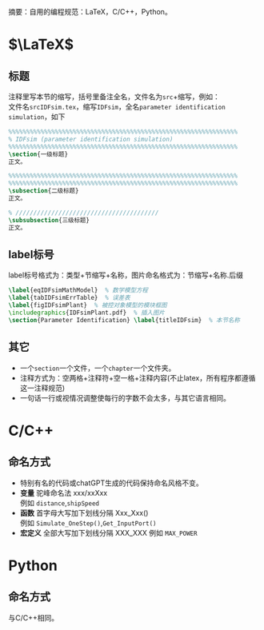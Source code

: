 摘要：自用的编程规范：LaTeX，C/C++，Python。

# $\LaTeX$

## 标题
注释里写本节的缩写，括号里备注全名，文件名为`src`+缩写，例如：  
文件名`srcIDFsim.tex`，缩写`IDFsim`，全名`parameter identification simulation`，如下
```tex
%%%%%%%%%%%%%%%%%%%%%%%%%%%%%%%%%%%%%%%%%%%%%%%%%%%%%%%%%%%%%%%%
% IDFsim (parameter identification simulation)
%%%%%%%%%%%%%%%%%%%%%%%%%%%%%%%%%%%%%%%%%%%%%%%%%%%%%%%%%%%%%%%%
\section{一级标题}
正文。

%%%%%%%%%%%%%%%%%%%%%%%%%%%%%%%%%%%%%%%%%%%%%%%%%%%%%%%%%%%%%%%%
%%%%%%%%%%%%%%%%%%%%%%%%%%%%%%%%%%%%%%%%%%%%%%%%%%%%%%%%%%%%%%%%
\subsection{二级标题}
正文。

% ////////////////////////////////////////
\subsubsection{三级标题}
正文。
```


## label标号
label标号格式为：类型+节缩写+名称，图片命名格式为：节缩写+名称.后缀
```tex
\label{eqIDFsimMathModel}  % 数学模型方程
\label{tabIDFsimErrTable}  % 误差表
\label{figIDFsimPlant}  % 被控对象模型的模块框图
\includegraphics{IDFsimPlant.pdf}  % 插入图片
\section{Parameter Identification} \label{titleIDFsim}  % 本节名称
```

## 其它
- 一个`section`一个文件，一个`chapter`一个文件夹。
- 注释方式为：空两格+注释符+空一格+注释内容(不止latex，所有程序都遵循这一注释规范)
- 一句话一行或视情况调整使每行的字数不会太多，与其它语言相同。

# C/C++
## 命名方式
- 特别有名的代码或chatGPT生成的代码保持命名风格不变。
- **变量** 驼峰命名法 xxx/xxXxx  
例如 `distance`,`shipSpeed`
- **函数** 首字母大写加下划线分隔 Xxx_Xxx()  
例如 `Simulate_OneStep()`,`Get_InputPort()`
- **宏定义** 全部大写加下划线分隔 XXX_XXX
例如 `MAX_POWER`

# Python
## 命名方式
与C/C++相同。

